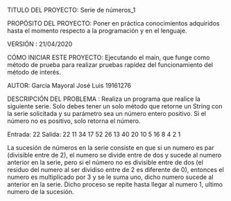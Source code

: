 TITULO DEL PROYECTO:  Serie de números_1

PROPÓSITO DEL PROYECTO: Poner en práctica conocimientos adquiridos hasta el momento respecto a la programación y en el lenguaje.

VERSIÓN :  21/04/2020

CÓMO INICIAR ESTE PROYECTO: Ejecutando el main, que funge como método de prueba para realizar pruebas rapidez del funcionamiento del método de interés.

AUTOR: García Mayoral José Luis 19161276

DESCRIPCIÓN DEL PROBLEMA :  Realiza un programa que realice la siguiente serie. Solo debes tener un solo método que retorne un String con la serie solicitada y su parámetro sea un número entero positivo. Si el número no es positivo, solo retorna el número. 

Entrada: 22 Salida: 22 11 34 17 52 26 13 40 20 10 5 16 8 4 2 1


La sucesión de números en la serie consiste en que si un numero es par (divisible entre de 2), el numero se divide entre de dos y sucede al numero anterior en la serie, pero si el número no es divisible entre de dos (el residuo del numero al ser dividiso entre de 2 es diferente de 0), entonces el numero es multiplicado por 3 y se le suma uno, dicho numero sucede al anterior en la serie. Dicho proceso se repite hasta llegar al numero 1, ultimo numero de la sucesión.
